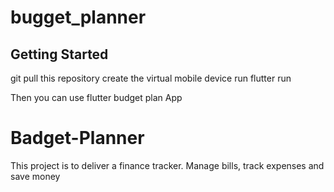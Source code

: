  
# bugget_planner 
 

## Getting Started

git pull this repository
create the virtual mobile device
run flutter run

Then you can use flutter budget plan App
 
 
# Badget-Planner
This project is to deliver a finance tracker. Manage bills, track expenses and save money
 
 
